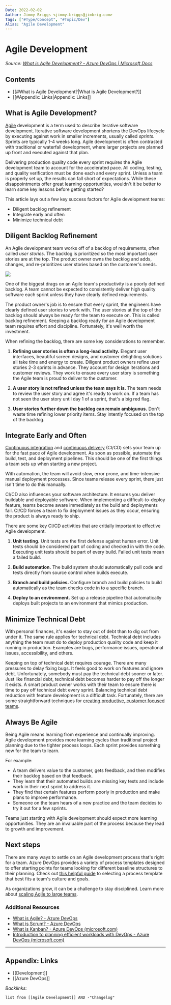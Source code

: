 ```yaml
---
Date: 2022-02-02
Author: Jimmy Briggs <jimmy.briggs@jimbrig.com>
Tags: ["#Type/Concept", "#Topic/Dev"]
Alias: "Agile Development"
---
```


# Agile Development

*Source: [What is Agile Development? - Azure DevOps | Microsoft Docs](https://docs.microsoft.com/en-us/devops/plan/what-is-agile-development)*

## Contents

- [[#What is Agile Development?|What is Agile Development?]]
- [[#Appendix: Links|Appendix: Links]]


## What is Agile Development?

[Agile](https://docs.microsoft.com/en-us/devops/plan/what-is-agile) development is a term used to describe iterative software development. Iterative software development shortens the DevOps lifecycle by executing against work in smaller increments, usually called _sprints_. Sprints are typically 1-4 weeks long. Agile development is often contrasted with traditional or waterfall development, where larger projects are planned up front and executed against that plan.

Delivering production quality code every sprint requires the Agile development team to account for the accelerated pace. All coding, testing, and quality verification must be done each and every sprint. Unless a team is properly set up, the results can fall short of expectations. While these disappointments offer great learning opportunities, wouldn't it be better to learn some key lessons before getting started?

This article lays out a few key success factors for Agile development teams:

-   Diligent backlog refinement
-   Integrate early and often
-   Minimize technical debt


## Diligent Backlog Refinement

An Agile development team works off of a backlog of requirements, often called _user stories_. The backlog is prioritized so the most important user stories are at the top. The product owner owns the backlog and adds, changes, and re-prioritizes user stories based on the customer's needs.

![](https://i.imgur.com/HakKxTk.png)

One of the biggest drags on an Agile team's productivity is a poorly defined backlog. A team cannot be expected to consistently deliver high quality software each sprint unless they have clearly defined requirements.

The product owner's job is to ensure that every sprint, the engineers have clearly defined user stories to work with. The user stories at the top of the backlog should always be ready for the team to execute on. This is called backlog refinement. Keeping a backlog ready for an Agile development team requires effort and discipline. Fortunately, it's well worth the investment.

When refining the backlog, there are some key considerations to remember.

1.  **Refining user stories is often a long-lead activity.** Elegant user interfaces, beautiful screen designs, and customer delighting solutions all take time and energy to create. Diligent product owners refine user stories 2-3 sprints in advance. They account for design iterations and customer reviews. They work to ensure every user story is something the Agile team is proud to deliver to the customer.
    
2.  **A user story is not refined unless the team says it is.** The team needs to review the user story and agree it's ready to work on. If a team has not seen the user story until day 1 of a sprint, that's a big red flag.
    
3.  **User stories further down the backlog can remain ambiguous.** Don't waste time refining lower priority items. Stay intently focused on the top of the backlog.

## Integrate Early and Often

[Continuous integration](https://docs.microsoft.com/en-us/devops/develop/what-is-continuous-integration) and [continuous delivery](https://docs.microsoft.com/en-us/devops/deliver/what-is-continuous-delivery) (CI/CD) sets your team up for the fast pace of Agile development. As soon as possible, automate the build, test, and deployment pipelines. This should be one of the first things a team sets up when starting a new project.

With automation, the team will avoid slow, error prone, and time-intensive manual deployment processes. Since teams release every sprint, there just isn't time to do this manually.

CI/CD also influences your software architecture. It ensures you deliver buildable and deployable software. When implementing a difficult-to-deploy feature, teams become aware immediately as the build and deployments fail. CI/CD forces a team to fix deployment issues as they occur, ensuring the product is always ready to ship.

There are some key CI/CD activities that are critially important to effective Agile development.

1.  **Unit testing.** Unit tests are the first defense against human error. Unit tests should be considered part of coding and checked in with the code. Executing unit tests should be part of every build. Failed unit tests mean a failed build.
    
2.  **Build automation.** The build system should automatically pull code and tests directly from source control when builds execute.
    
3.  **Branch and build policies.** Configure branch and build policies to build automatically as the team checks code in to a specific branch.
    
4.  **Deploy to an environment.** Set up a release pipeline that automatically deploys built projects to an environment that mimics production.

## Minimize Technical Debt

With personal finances, it's easier to stay out of debt than to dig out from under it. The same rule applies for technical debt. Technical debt includes anything the team must do to deploy production quality code and keep it running in production. Examples are bugs, performance issues, operational issues, accessibility, and others.

Keeping on top of technical debt requires courage. There are many pressures to delay fixing bugs. It feels good to work on features and ignore debt. Unfortunately, somebody must pay the technical debt sooner or later. Just like financial debt, technical debt becomes harder to pay off the longer it exists. A smart product owner works with their team to ensure there is time to pay off technical debt every sprint. Balancing technical debt reduction with feature development is a difficult task. Fortunately, there are some straightforward techniques for [creating productive, customer focused teams](https://docs.microsoft.com/en-us/devops/plan/building-productive-teams).

## Always Be Agile

Being Agile means learning from experience and continually improving. Agile development provides more learning cycles than traditional project planning due to the tighter process loops. Each sprint provides something new for the team to learn.

For example:

-   A team delivers value to the customer, gets feedback, and then modifies their backlog based on that feedback.
-   They learn that their automated builds are missing key tests and include work in their next sprint to address it.
-   They find that certain features perform poorly in production and make plans to improve performance.
-   Someone on the team hears of a new practice and the team decides to try it out for a few sprints.

Teams just starting with Agile development should expect more learning opportunities. They are an invaluable part of the process because they lead to growth and improvement.

## Next steps

There are many ways to settle on an Agile development process that's right for a team. Azure DevOps provides a variety of process templates designed to offer starting points for teams looking for different baseline structures to their planning. Check out [this helpful guide](https://docs.microsoft.com/en-us/azure/devops/boards/work-items/guidance/choose-process) to selecting a process template that best fits a team's culture and goals.

As organizations grow, it can be a challenge to stay disciplined. Learn more about [scaling Agile to large teams](https://docs.microsoft.com/en-us/devops/plan/scaling-agile).

### Additional Resources

- [What is Agile? - Azure DevOps](https://docs.microsoft.com/en-us/devops/plan/what-is-agile)
- [What is Scrum? - Azure DevOps](https://docs.microsoft.com/en-us/devops/plan/what-is-scrum)
- [What is Kanban? - Azure DevOps (microsoft.com)](https://docs.microsoft.com/en-us/devops/plan/what-is-kanban)
- [Introduction to planning efficient workloads with DevOps - Azure DevOps (microsoft.com)](https://docs.microsoft.com/en-us/devops/plan/planning-efficient-workloads-with-devops)

***

## Appendix: Links

- [[Development]]
- [[Azure DevOps]]

*Backlinks:*

```dataview
list from [[Agile Development]] AND -"Changelog"
```